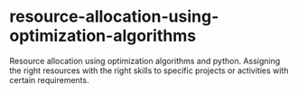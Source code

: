 # resource-allocation-using-optimization-algorithms
Resource allocation using optimization algorithms and python. Assigning the right resources with the right skills to specific projects or activities with certain requirements.
